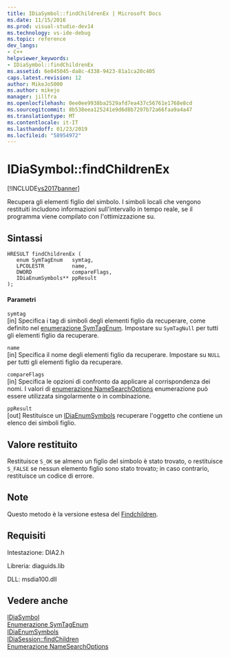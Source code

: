 ```yaml
---
title: IDiaSymbol::findChildrenEx | Microsoft Docs
ms.date: 11/15/2016
ms.prod: visual-studio-dev14
ms.technology: vs-ide-debug
ms.topic: reference
dev_langs:
- C++
helpviewer_keywords:
- IDiaSymbol::findChildrenEx
ms.assetid: 6e045045-da8c-4338-9423-81a1ca20c405
caps.latest.revision: 12
author: MikeJo5000
ms.author: mikejo
manager: jillfra
ms.openlocfilehash: 0ee0ee9938ba2529afd7ea437c56761e1768e8cd
ms.sourcegitcommit: 8b538eea125241e9d6d8b7297b72a66faa9a4a47
ms.translationtype: MT
ms.contentlocale: it-IT
ms.lasthandoff: 01/23/2019
ms.locfileid: "58954972"
---
```

# <a name="idiasymbolfindchildrenex"></a>IDiaSymbol::findChildrenEx
[!INCLUDE[vs2017banner](../../includes/vs2017banner.md)]

Recupera gli elementi figlio del simbolo. I simboli locali che vengono restituiti includono informazioni sull'intervallo in tempo reale, se il programma viene compilato con l'ottimizzazione su.  
  
## <a name="syntax"></a>Sintassi  
  
```cpp#  
HRESULT findChildrenEx (   
   enum SymTagEnum   symtag,  
   LPCOLESTR         name,  
   DWORD             compareFlags,  
   IDiaEnumSymbols** ppResult  
);  
```  
  
#### <a name="parameters"></a>Parametri  
 `symtag`  
 [in] Specifica i tag di simboli degli elementi figlio da recuperare, come definito nel [enumerazione SymTagEnum](../../debugger/debug-interface-access/symtagenum.md). Impostare su `SymTagNull` per tutti gli elementi figlio da recuperare.  
  
 `name`  
 [in] Specifica il nome degli elementi figlio da recuperare. Impostare su `NULL` per tutti gli elementi figlio da recuperare.  
  
 `compareFlags`  
 [in] Specifica le opzioni di confronto da applicare al corrispondenza dei nomi. I valori di [enumerazione NameSearchOptions](../../debugger/debug-interface-access/namesearchoptions.md) enumerazione può essere utilizzata singolarmente o in combinazione.  
  
 `ppResult`  
 [out] Restituisce un [IDiaEnumSymbols](../../debugger/debug-interface-access/idiaenumsymbols.md) recuperare l'oggetto che contiene un elenco dei simboli figlio.  
  
## <a name="return-value"></a>Valore restituito  
 Restituisce `S_OK` se almeno un figlio del simbolo è stato trovato, o restituisce `S_FALSE` se nessun elemento figlio sono stato trovato; in caso contrario, restituisce un codice di errore.  
  
## <a name="remarks"></a>Note  
 Questo metodo è la versione estesa del [Findchildren](../../debugger/debug-interface-access/idiasymbol-findchildren.md).  
  
## <a name="requirements"></a>Requisiti  
 Intestazione: DIA2.h  
  
 Libreria: diaguids.lib  
  
 DLL: msdia100.dll  
  
## <a name="see-also"></a>Vedere anche  
 [IDiaSymbol](../../debugger/debug-interface-access/idiasymbol.md)   
 [Enumerazione SymTagEnum](../../debugger/debug-interface-access/symtagenum.md)   
 [IDiaEnumSymbols](../../debugger/debug-interface-access/idiaenumsymbols.md)   
 [IDiaSession::findChildren](../../debugger/debug-interface-access/idiasession-findchildren.md)   
 [Enumerazione NameSearchOptions](../../debugger/debug-interface-access/namesearchoptions.md)
